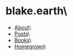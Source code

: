 # blake.earth\

*   [About](about/)\
*   [Posts](posts/)\
*   [Books](books/)\
*   [Homegrown](homegrown/)\
